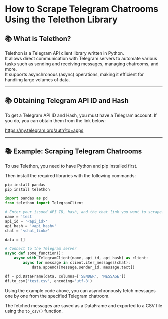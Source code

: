 # How to Scrape Telegram Chatrooms Using the Telethon Library

## 📚 What is Telethon?

Telethon is a Telegram API client library written in Python.  
It allows direct communication with Telegram servers to automate various tasks such as sending and receiving messages, managing chatrooms, and more.  
It supports asynchronous (async) operations, making it efficient for handling large volumes of data.

---

## 📚 Obtaining Telegram API ID and Hash

To get a Telegram API ID and Hash, you must have a Telegram account. If you do, you can obtain them from the link below:

https://my.telegram.org/auth?to=apps

---

## 📚 Example: Scraping Telegram Chatrooms

To use Telethon, you need to have Python and pip installed first.

Then install the required libraries with the following commands:

~~~bash
pip install pandas
pip install telethon
~~~

~~~python
import pandas as pd
from telethon import TelegramClient

# Enter your issued API ID, hash, and the chat link you want to scrape.
name = 'test'
api_id = '<api_id>'
api_hash = '<api_hash>'
chat = '<chat_link>'

data = []

# Connect to the Telegram server
async def some_function():
    async with TelegramClient(name, api_id, api_hash) as client:
        async for message in client.iter_messages(chat):
            data.append([message.sender_id, message.text])

df = pd.DataFrame(data, columns=['SENDER', 'MESSAGE'])
df.to_csv('test.csv', encoding='utf-8')
~~~

Using the example code above, you can asynchronously fetch messages one by one from the specified Telegram chatroom.

The fetched messages are saved as a DataFrame and exported to a CSV file using the `to_csv()` function.
